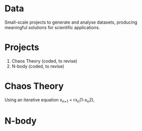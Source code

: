 # Data

Small-scale projects to generate and analyse datasets, producing meaningful solutions for scientific applications.

# Projects

1. Chaos Theory (coded, to revise)
2. N-body (coded, to revise)

# Chaos Theory

Using an iterative equation x<sub>n+1</sub> = rx<sub>n</sub>(1-x<sub>n</sub><super>2</super>), 


# N-body

